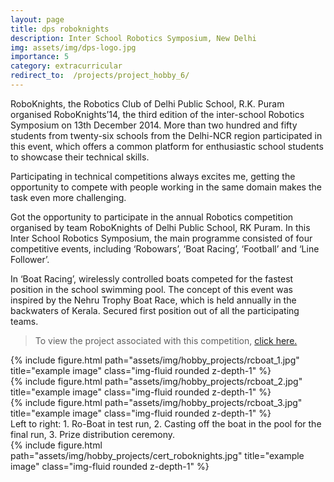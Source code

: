 ```yaml
---
layout: page
title: dps roboknights
description: Inter School Robotics Symposium, New Delhi
img: assets/img/dps-logo.jpg
importance: 5
category: extracurricular
redirect_to:  /projects/project_hobby_6/
---
```


RoboKnights, the Robotics Club of Delhi Public School, R.K. Puram organised RoboKnights’14, the third edition of the inter-school Robotics Symposium on 13th December 2014. More than two hundred and fifty students from twenty-six schools from the Delhi-NCR region participated in this event, which offers a common platform for enthusiastic school students to showcase their technical skills.

Participating in technical competitions always excites me, getting the opportunity to compete with people working in the same domain makes the task even more challenging.

Got the opportunity to participate in the annual Robotics competition organised by team RoboKnights of Delhi Public School, RK Puram.
In this Inter School Robotics Symposium, the main programme consisted of four competitive events, including ‘Robowars’, ‘Boat Racing’, ‘Football’ and ‘Line Follower’.

In ‘Boat Racing’, wirelessly controlled boats competed for the fastest position in the school swimming pool. The concept of this event was inspired by the Nehru Trophy Boat Race, which is held annually in the backwaters of Kerala.
Secured first position out of all the participating teams.

>To view the project associated with this competition, <a href="{{ page.redirect_to }}">click here.</a>

<div class="row">
    <div class="col-sm mt-3 mt-md-0">
        {% include figure.html path="assets/img/hobby_projects/rcboat_1.jpg" title="example image" class="img-fluid rounded z-depth-1" %}
    </div>
    <div class="col-sm mt-3 mt-md-0">
        {% include figure.html path="assets/img/hobby_projects/rcboat_2.jpg" title="example image" class="img-fluid rounded z-depth-1" %}
    </div>
    <div class="col-sm mt-3 mt-md-0">
        {% include figure.html path="assets/img/hobby_projects/rcboat_3.jpg" title="example image" class="img-fluid rounded z-depth-1" %}
    </div>
</div>

<div class="caption">
    Left to right: 1. Ro-Boat in test run, 2. Casting off the boat in the pool for the final run, 3. Prize distribution ceremony.
</div>

<div class="col-sm mt-3 mt-md-0">
    {% include figure.html path="assets/img/hobby_projects/cert_roboknights.jpg" title="example image" class="img-fluid rounded z-depth-1" %}
</div>
